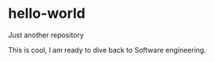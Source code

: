 # hello-world
Just another repository

This is cool, I am ready to dive back to Software engineering.
